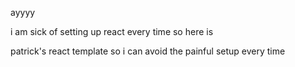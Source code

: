 ayyyy

i am sick of setting up react every time so here is

patrick's react template so i can avoid the painful setup every time

